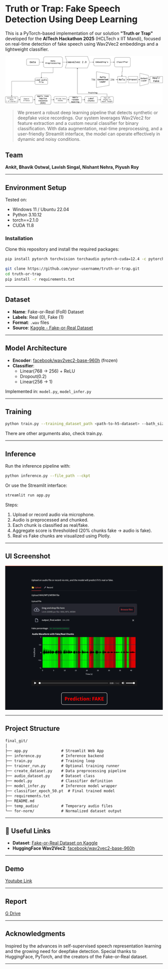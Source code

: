 # Truth or Trap: Fake Speech Detection Using Deep Learning

This is a PyTorch-based implementation of our solution **"Truth or Trap"** developed for the **AITech Hackathon 2025** (HCLTech x IIT Mandi), focused on real-time detection of fake speech using Wav2Vec2 embeddings and a lightweight classifier.

![Project Overview](assets/flow-chart.png?raw=true "Truth or Trap Overview")

> We present a robust deep learning pipeline that detects synthetic or deepfake voice recordings. Our system leverages Wav2Vec2 for feature extraction and a custom neural classifier for binary classification. With data augmentation, real-time preprocessing, and a user-friendly Streamlit interface, the model can operate effectively in dynamic and noisy conditions.

##  Team  
**Ankit, Bhavik Ostwal, Lavish Singal, Nishant Nehra, Piyush Roy**

---

##  Environment Setup

Tested on:

- Windows 11 / Ubuntu 22.04  
- Python 3.10.12  
- torch==2.1.0  
- CUDA 11.8  

###  Installation

Clone this repository and install the required packages:

```bash
pip install pytorch torchvision torchaudio pytorch-cuda=12.4 -c pytorch -c nvidia
```


```bash
git clone https://github.com/your-username/truth-or-trap.git
cd truth-or-trap
pip install -r requirements.txt
```

---

##  Dataset

- **Name**: Fake-or-Real (FoR) Dataset  
- **Labels**: Real (0), Fake (1)  
- **Format**: `.wav` files  
- **Source**: [Kaggle - Fake-or-Real Dataset](https://www.kaggle.com/datasets/mohammedabdeldayem/the-fake-or-real-dataset)



---

##  Model Architecture

- **Encoder**: [facebook/wav2vec2-base-960h](https://huggingface.co/facebook/wav2vec2-base-960h) (frozen)
- **Classifier**:
  - Linear(768 → 256) + ReLU
  - Dropout(0.2)
  - Linear(256 → 1)

Implemented in: `model.py`, `model_infer.py`

---

##  Training

```bash
python train.py --training_dataset_path <path-to-h5-dataset> --bath_size <batch_size> --num_epochs --lr --ckpt <checkpoint path>
```

There are other arguments also, check train.py.

---

##  Inference

Run the inference pipeline with:

```bash
python inference.py --file_path --ckpt
```

Or use the Streamlit interface:

```bash
streamlit run app.py
```

Steps:
1. Upload or record audio via microphone.
2. Audio is preprocessed and chunked.
3. Each chunk is classified as real/fake.
4. Aggregate score is thresholded (20% chunks fake → audio is fake).
5. Real vs Fake chunks are visualized using Plotly.

---

##  UI Screenshot

![Streamlit UI](assets/streamlit.png?raw=true "Streamlit Interface")

---

##  Project Structure

```
final_git/
│
├── app.py               # Streamlit Web App
├── inference.py         # Inference backend
├── train.py             # Training loop
├── trainer_run.py       # Optional training runner
├── create_dataset.py    # Data preprocessing pipeline
├── audio_dataset.py     # Dataset class
├── model.py             # Classifier definition
├── model_infer.py       # Inference model wrapper
├── classifier_epoch_50.pt  # Final trained model
├── requirements.txt
├── README.md
├── temp_audio/          # Temporary audio files
└── for-norm/            # Normalized dataset output
```

---

## 🔗 Useful Links

- **Dataset**: [Fake-or-Real Dataset on Kaggle](https://www.kaggle.com/datasets/mohammedabdeldayem/the-fake-or-real-dataset)  
- **HuggingFace Wav2Vec2**: [facebook/wav2vec2-base-960h](https://huggingface.co/facebook/wav2vec2-base-960h)  

---

##  Demo
[Youtube Link](https://youtu.be/KwvSDXksr94)

---

##  Report
[G Drive](https://drive.google.com/file/d/1NK2dWjPE9eLvH9OwqCgWqGiM03JDYDRd/view?usp=sharing)

---
##  Acknowledgments

Inspired by the advances in self-supervised speech representation learning and the growing need for deepfake detection. Special thanks to HuggingFace, PyTorch, and the creators of the Fake-or-Real dataset.

---

